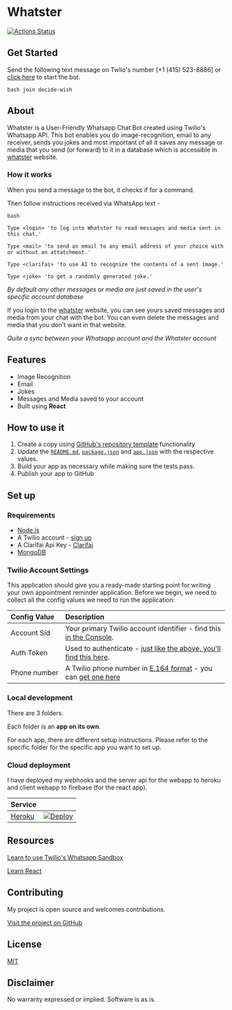 # Whatster

[![Actions Status](https://github.com/twilio-labs/sample-template-nodejs/workflows/Node%20CI/badge.svg)](https://github.com/twilio-labs/sample-appointment-reminders/actions)

## Get Started

Send the following text message on Twlio's number [+1 (415) 523-8886] or [click here](https://api.whatsapp.com/send?phone=14155238886&text=join%20decide-wish) to start the bot.

```bash join decide-wish```

## About

Whatster is a User-Friendly Whatsapp Chat Bot created using Twilio's Whatsapp API. This bot enables you do image-recognition, email to any receiver, sends you jokes and most important of all it saves any message or media that you send (or forward) to it in a database which is accessible in [whatster](https://whatster.web.app/) website.



### How it works

When you send a message to the bot, it checks if for a command. 

Then follow instructions received via WhatsApp text - 

```bash```

```Type <login> 'to log into Whatster to read messages and media sent in this chat.'```

```Type <mail> 'to send an email to any email address of your choice with or without an attatchment.'```

```Type <clarifai> 'to use AI to recognize the contents of a sent image.'```

```Type <joke> 'to get a randomly generated joke.'```

_By default any other messages or media are just saved in the user's specific account database_

If you login to the [whatster](https://whatster.web.app/) website, you can see yours saved messages and media from your chat with the bot.
You can even delete the messages and media that you don't want in that website.

_Quite a sync between your Whatsapp account and the Whatster account_


## Features

- Image Recognition
- Email
- Jokes
- Messages and Media saved to your account
- Built using **React**

## How to use it

1. Create a copy using [GitHub's repository template](https://help.github.com/en/github/creating-cloning-and-archiving-repositories/creating-a-repository-from-a-template) functionality
2. Update the [`README.md`](README.md), [`package.json`](package.json) and [`app.json`](app.json) with the respective values.
3. Build your app as necessary while making sure the tests pass.
4. Publish your app to GitHub

## Set up

### Requirements

- [Node.js](https://nodejs.org/)
- A Twilio account - [sign up](https://www.twilio.com/try-twilio)
- A Clarifai Api Key - [Clarifai](https://www.clarifai.com/)
- [MongoDB](https://docs.mongodb.com/manual/installation/)

### Twilio Account Settings

This application should give you a ready-made starting point for writing your
own appointment reminder application. Before we begin, we need to collect
all the config values we need to run the application:

| Config&nbsp;Value | Description                                                                                                                                                  |
| :---------------- | :----------------------------------------------------------------------------------------------------------------------------------------------------------- |
| Account&nbsp;Sid  | Your primary Twilio account identifier - find this [in the Console](https://www.twilio.com/console).                                                         |
| Auth&nbsp;Token   | Used to authenticate - [just like the above, you'll find this here](https://www.twilio.com/console).                                                         |
| Phone&nbsp;number | A Twilio phone number in [E.164 format](https://en.wikipedia.org/wiki/E.164) - you can [get one here](https://www.twilio.com/console/phone-numbers/incoming) |

### Local development

There are 3 folders.

Each folder is an **app on its own**.

For each app, there are different setup instructions. Please refer to the specific folder for the specific app you want to set up.

### Cloud deployment

I have deployed my webhooks and the server api for the webapp to heroku and client webapp to firebase (for the  react app).

| Service                           |                                                                                                                                                                                                                           |
| :-------------------------------- | :------------------------------------------------------------------------------------------------------------------------------------------------------------------------------------------------------------------------ |
| [Heroku](https://www.heroku.com/) | [![Deploy](https://www.herokucdn.com/deploy/button.svg)](https://heroku.com/deploy)                                                                                                                                       |


## Resources

[Learn to use Twilio's Whatsapp Sandbox](https://www.twilio.com/docs/whatsapp/api#twilio-sandbox-for-whatsapp)

[Learn React](https://reactjs.org/tutorial/tutorial.html)

## Contributing

My project is open source and welcomes contributions.

[Visit the project on GitHub](https://github.com/aditya-mitra/whatster)

## License

[MIT](http://www.opensource.org/licenses/mit-license.html)

## Disclaimer

No warranty expressed or implied. Software is as is.
